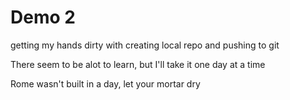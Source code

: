 # Demo 2

getting my hands dirty with creating local repo and pushing to git

There seem to be alot to learn, but I'll take it one day at a time

Rome wasn't built in a day, let your mortar dry 